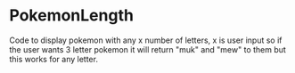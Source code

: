 # PokemonLength
Code to display pokemon with any x number of letters, x is user input so if the user wants 3 letter pokemon it will return "muk" and "mew" to them but this works for any letter. 
